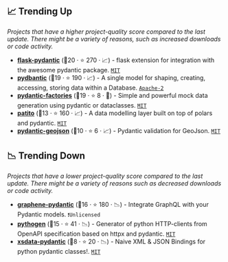 ## 📈 Trending Up

_Projects that have a higher project-quality score compared to the last update. There might be a variety of reasons, such as increased downloads or code activity._

- <b><a href="https://github.com/bauerji/flask-pydantic">flask-pydantic</a></b> (🥈20 ·  ⭐ 270 · 📈) - flask extension for integration with the awesome pydantic package. <code><a href="http://bit.ly/34MBwT8">MIT</a></code>
- <b><a href="https://github.com/codemation/pydbantic">pydbantic</a></b> (🥉19 ·  ⭐ 190 · 📈) - A single model for shaping, creating, accessing, storing data within a Database. <code><a href="http://bit.ly/3nYMfla">Apache-2</a></code>
- <b><a href="https://github.com/starlite-api/pydantic-factories">pydantic-factories</a></b> (🥇19 ·  ⭐ 8 · 🐣) - Simple and powerful mock data generation using pydantic or dataclasses. <code><a href="http://bit.ly/34MBwT8">MIT</a></code>
- <b><a href="https://github.com/kolonialno/patito">patito</a></b> (🥇13 ·  ⭐ 160 · 📈) - A data modelling layer built on top of polars and pydantic. <code><a href="http://bit.ly/34MBwT8">MIT</a></code>
- <b><a href="https://github.com/gb-libs/pydantic-geojson">pydantic-geojson</a></b> (🥉10 ·  ⭐ 6 · 📈) - Pydantic validation for GeoJson. <code><a href="http://bit.ly/34MBwT8">MIT</a></code>

## 📉 Trending Down

_Projects that have a lower project-quality score compared to the last update. There might be a variety of reasons such as decreased downloads or code activity._

- <b><a href="https://github.com/graphql-python/graphene-pydantic">graphene-pydantic</a></b> (🥉16 ·  ⭐ 180 · 📉) - Integrate GraphQL with your Pydantic models. <code>❗Unlicensed</code>
- <b><a href="https://github.com/artsmolin/pythogen">pythogen</a></b> (🥇15 ·  ⭐ 41 · 📉) - Generator of python HTTP-clients from OpenAPI specification based on httpx and pydantic. <code><a href="http://bit.ly/34MBwT8">MIT</a></code>
- <b><a href="https://github.com/tefra/xsdata-pydantic">xsdata-pydantic</a></b> (🥉8 ·  ⭐ 20 · 📉) - Naive XML & JSON Bindings for python pydantic classes!. <code><a href="http://bit.ly/34MBwT8">MIT</a></code>

